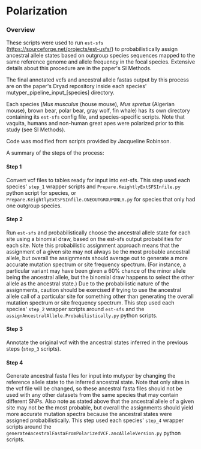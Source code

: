 # Polarization

### Overview
These scripts were used to run `est-sfs` (https://sourceforge.net/projects/est-usfs/) to probabilistically assign ancestral allele states based on outgroup species sequences mapped to the same reference genome and allele frequency in the focal species. Extensive details about this procedure are in the paper's SI Methods. 

The final annotated vcfs and ancestral allele fastas output by this process are on the paper's Dryad repository inside each species' mutyper_pipeline_input_[species] directory.

Each species (*Mus musculus* (house mouse), *Mus spretus* (Algerian mouse), brown bear, polar bear, gray wolf, fin whale) has its own directory containing its `est-sfs` config file, and species-specific scripts. Note that vaquita, humans and non-human great apes were polarized prior to this study (see SI Methods).

Code was modified from scripts provided by Jacqueline Robinson.

A summary of the steps of the process:

#### Step 1
Convert vcf files to tables ready for input into est-sfs. This step used each species' `step_1` wrapper scripts and `Prepare.KeightlyExtSFSInfile.py` python script for species, or `Prepare.KeightlyExtSFSInfile.ONEOUTGROUPONLY.py` for species that only had one outgroup species.

#### Step 2
Run `est-sfs` and probabilistically choose the ancestral allele state for each site using a binomial draw, based on the est-sfs output probabilities for each site. Note this probabilistic assignment approach means that the assignment of a given site may not always be the most probable ancestral allele, but overall the assignments should average out to generate a more accurate mutation spectrum or site frequency spectrum. (For instance, a particular variant may have been given a 60% chance of the minor allele being the ancestral allele, but the binomial draw happens to select the other allele as the ancestral state.) Due to the probabilistic nature of the assignments, caution should be exercised if trying to use the ancestral allele call of a particular site for something other than generating the overall mutation spectrum or site frequency spectrum. This step used each species' `step_2` wrapper scripts around `est-sfs` and the `assignAncestralAllele.Probabilistically.py` python scripts. 

#### Step 3
Annotate the original vcf with the ancestral states inferred in the previous steps (`step_3` scripts).

#### Step 4
Generate ancestral fasta files for input into mutyper by changing the reference allele state to the inferred ancestral state. Note that only sites in the vcf file will be changed, so these ancestral fasta files should not be used with any other datasets from the same species that may contain different SNPs. Also note as stated above that the ancestral allele of a given site may not be the most probable, but overall the assignments should yield more accurate mutation spectra because the ancestral states were assigned probabilistically. This step used each species' `step_4` wrapper scripts around the `generateAncestralFastaFromPolarizedVCF.ancAlleleVersion.py` python scripts.



